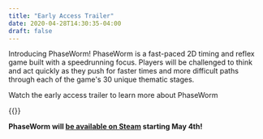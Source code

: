 ```yaml
---
title: "Early Access Trailer"
date: 2020-04-28T14:30:35-04:00
draft: false
---
```

Introducing PhaseWorm!  PhaseWorm is a fast-paced 2D timing and reflex game built with a speedrunning focus.  Players will be challenged to think and act quickly as they push for faster times and more difficult paths through each of the game's 30 unique thematic stages.

Watch the early access trailer to learn more about PhaseWorm

{{<youtube id="q7L-1whP2kM" autoplay="false">}}


<b>PhaseWorm</a> will [be available on Steam](https://store.steampowered.com/app/1287790/PhaseWorm/) starting May 4th!
